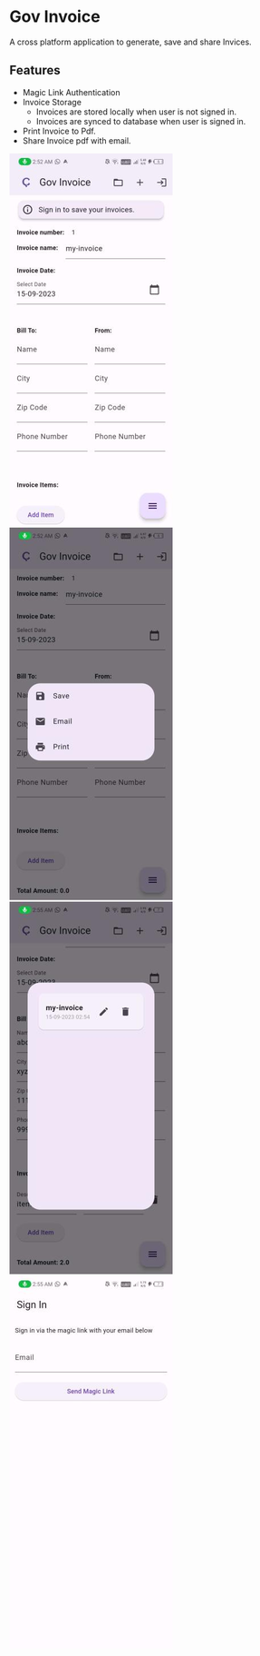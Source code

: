 # Gov Invoice 
A cross platform application to generate, save and share Invices.

## Features
* Magic Link Authentication
* Invoice Storage
    * Invoices are stored locally when user is not signed in.
    * Invoices are synced to database when user is signed in.
* Print Invoice to Pdf.
* Share Invoice pdf with email.

![](assets/screenshot2.jpg) ![](assets/screenshot3.jpg) ![](assets/screenshot4.jpg) ![](assets/screenshot5.jpg)
